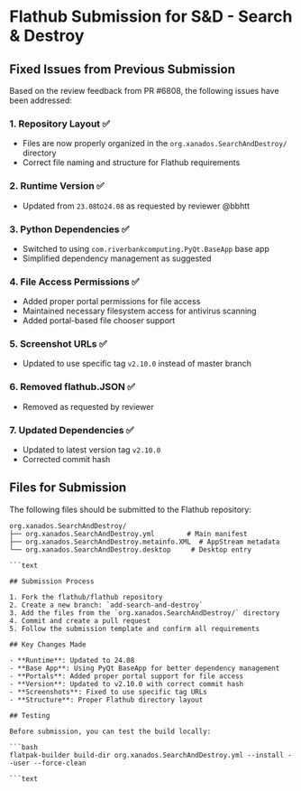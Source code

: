 # Flathub Submission for S&D - Search & Destroy

## Fixed Issues from Previous Submission

Based on the review feedback from PR #6808, the following issues have been addressed:

### 1. Repository Layout ✅

- Files are now properly organized in the `org.xanados.SearchAndDestroy/` directory
- Correct file naming and structure for Flathub requirements

### 2. Runtime Version ✅

- Updated from `23.08`to`24.08` as requested by reviewer @bbhtt

### 3. Python Dependencies ✅

- Switched to using `com.riverbankcomputing.PyQt.BaseApp` base app
- Simplified dependency management as suggested

### 4. File Access Permissions ✅

- Added proper portal permissions for file access
- Maintained necessary filesystem access for antivirus scanning
- Added portal-based file chooser support

### 5. Screenshot URLs ✅

- Updated to use specific tag `v2.10.0` instead of master branch

### 6. Removed flathub.JSON ✅

- Removed as requested by reviewer

### 7. Updated Dependencies ✅

- Updated to latest version tag `v2.10.0`
- Corrected commit hash

## Files for Submission

The following files should be submitted to the Flathub repository:

```text
org.xanados.SearchAndDestroy/
├── org.xanados.SearchAndDestroy.yml        # Main manifest
├── org.xanados.SearchAndDestroy.metainfo.XML  # AppStream metadata
└── org.xanados.SearchAndDestroy.desktop     # Desktop entry

```text

## Submission Process

1. Fork the flathub/flathub repository
2. Create a new branch: `add-search-and-destroy`
3. Add the files from the `org.xanados.SearchAndDestroy/` directory
4. Commit and create a pull request
5. Follow the submission template and confirm all requirements

## Key Changes Made

- **Runtime**: Updated to 24.08
- **Base App**: Using PyQt BaseApp for better dependency management
- **Portals**: Added proper portal support for file access
- **Version**: Updated to v2.10.0 with correct commit hash
- **Screenshots**: Fixed to use specific tag URLs
- **Structure**: Proper Flathub directory layout

## Testing

Before submission, you can test the build locally:

```bash
flatpak-builder build-dir org.xanados.SearchAndDestroy.yml --install --user --force-clean

```text
